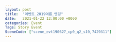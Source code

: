 ```yaml
---
layout: post
title:  "이벤트_2019여름_엔딩"
date:   2021-01-22 12:00:00 +0000
categories: Event
Tags: Story Event
SceneCode: ["scene_evt190627_cp0_q2_s10,7429311"]
---
```

